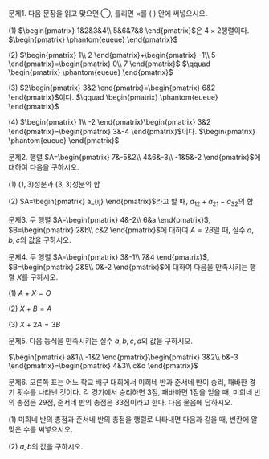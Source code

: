 문제1. 다음 문장을 읽고 맞으면 ◯, 틀리면 ×를 (  ) 안에 써넣으시오. 

(1) $\begin{pmatrix} 1&2&3&4\\ 5&6&7&8 \end{pmatrix}$은 $4\times 2$행렬이다. $\begin{pmatrix} \phantom{eueue} \end{pmatrix}$

(2) $\begin{pmatrix} 1\\ 2 \end{pmatrix}+\begin{pmatrix} -1\\ 5 \end{pmatrix}=\begin{pmatrix} 0\\ 7 \end{pmatrix}$ $\qquad \begin{pmatrix} \phantom{eueue} \end{pmatrix}$

(3) $2\begin{pmatrix} 3&2 \end{pmatrix}=\begin{pmatrix} 6&2 \end{pmatrix}$이다. $\qquad \begin{pmatrix} \phantom{eueue} \end{pmatrix}$

(4) $\begin{pmatrix} 1\\ -2 \end{pmatrix}\begin{pmatrix} 3&2 \end{pmatrix}=\begin{pmatrix} 3&-4 \end{pmatrix}$이다. $\begin{pmatrix} \phantom{eueue} \end{pmatrix}$



문제2. 행렬 $A=\begin{pmatrix} 7&-5&2\\ 4&6&-3\\ -1&5&-2 \end{pmatrix}$에 대하여 다음을 구하시오. 

(1) $(1,3)$성분과 $(3,3)$성분의 합

(2) $A=\begin{pmatrix} a_{ij} \end{pmatrix}$라고 할 때, $a_{12}+a_{21}-a_{32}$의 합



문제3. 두 행렬 $A=\begin{pmatrix} 4&-2\\ 6&a \end{pmatrix}$, $B=\begin{pmatrix} 2&b\\ c&2 \end{pmatrix}$에 대하여 $A=2B$일 때, 실수 $a, b, c$의 값을 구하시오. 



문제4. 두 행렬 $A=\begin{pmatrix} 3&-1\\ 7&4 \end{pmatrix}$, $B=\begin{pmatrix} 2&5\\ 0&-2 \end{pmatrix}$에 대하여 다음을 만족시키는 행렬 $X$를 구하시오. 

(1) $A+X=O$

(2) $X+B=A$

(3) $X+2A=3B$



문제5. 다음 등식을 만족시키는 실수 $a, b, c, d$의 값을 구하시오. 

$\begin{pmatrix} a&1\\ -1&2 \end{pmatrix}\begin{pmatrix} 3&2\\ b&-3 \end{pmatrix}=\begin{pmatrix} 4&3\\ c&d \end{pmatrix}$



문제6. 오른쪽 표는 어느 학교 배구 대회에서 미희네 반과 준서네 반이 승리, 패바한 경기 횟수를 나타낸 것이다. 각 경기에서 승리하면 3점, 패바하면 1점을 얻을 때, 미희네 반의 총점은 29점, 준서네 반의 총점은 33점이라고 한다. 다음 물음에 답하시오. 

(1) 미희네 반의 총점과 준서네 반의 총점을 행렬로 나타내면 다음과 같을 때, 빈칸에 알맞은 수를 써넣으시오. 

(2) $a, b$의 값을 구하시오. 